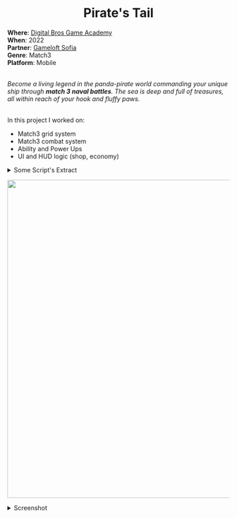 <h1 align="center"> Pirate's Tail </h1>
<b>Where</b>: <a href="https://dbgameacademy.it/?gclid=Cj0KCQjw8uOWBhDXARIsAOxKJ2GLU5Ea6NNwwBL4gu1LutBM2M50qc8DkTI3tR4O2n3y5AZv8C5EZOcaAhvtEALw_wcB"> Digital Bros Game Academy </a><br />
<b>When</b>: 2022 <br />
<b>Partner</b>: <a href="https://www.gameloft.com/gameloft-studios/sofia"> Gameloft Sofia </a><br />
<b>Genre</b>: Match3 <br />
<b>Platform</b>: Mobile <br /><br />

<i> Become a living legend in the panda-pirate world commanding your unique ship through ***match 3 naval battles***. The sea is deep and full of treasures, all within reach of your hook and fluffy paws. </i> <br /><br />

In this project I worked on:
<ul>
  <li> Match3 grid system </li>
  <li> Match3 combat system </li>
  <li> Ability and Power Ups </li>
  <li> UI and HUD logic (shop, economy) </li>
</ul>


<details><summary> Some Script's Extract </summary>
  <p align="center">
    <a href="https://github.com/samarancona/ProjectsInfos/blob/main/Pirate's%20Tail/BoardController.cs"> Extract Grid Controller </a><br />
    <a href="https://github.com/samarancona/ProjectsInfos/blob/main/Pirate's%20Tail/ButtonsLevelsManager.cs"> Extract Level Unlock Button </a><br />
  </p>
  
</details>


<p align="center">
  <img src="https://github.com/samarancona/ProjectsImmages/blob/main/Pirate's%20Tail/03_Mobile_01_Pirate's%20Tail_ADV%20Image.png" alt="" width="720"/>
</p>

<details><summary>Screenshot</summary>
  <p align="center">  
    <img src="https://github.com/samarancona/ProjectsImmages/blob/main/Pirate's%20Tail/154039944-421adece-fbb3-4db0-be1c-477bf70110dc.png" alt="" width="400"/> 
    <img src="https://github.com/samarancona/ProjectsImmages/blob/main/Pirate's%20Tail/154041153-ff3a4fd4-6c1a-4bf6-bd07-12f7d358c81f.png" alt="" width="400"/>  
  </p>
</details>
